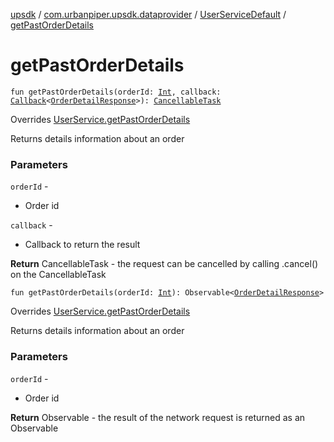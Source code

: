 [upsdk](../../index.md) / [com.urbanpiper.upsdk.dataprovider](../index.md) / [UserServiceDefault](index.md) / [getPastOrderDetails](./get-past-order-details.md)

# getPastOrderDetails

`fun getPastOrderDetails(orderId: `[`Int`](https://kotlinlang.org/api/latest/jvm/stdlib/kotlin/-int/index.html)`, callback: `[`Callback`](../-callback/index.md)`<`[`OrderDetailResponse`](../../com.urbanpiper.upsdk.model.networkresponse/-order-detail-response/index.md)`>): `[`CancellableTask`](../-cancellable-task/index.md)

Overrides [UserService.getPastOrderDetails](../-user-service/get-past-order-details.md)

Returns details information about an order

### Parameters

`orderId` -
* Order id

`callback` -
* Callback to return the result

**Return**
CancellableTask - the request can be cancelled by calling .cancel() on the CancellableTask

`fun getPastOrderDetails(orderId: `[`Int`](https://kotlinlang.org/api/latest/jvm/stdlib/kotlin/-int/index.html)`): Observable<`[`OrderDetailResponse`](../../com.urbanpiper.upsdk.model.networkresponse/-order-detail-response/index.md)`>`

Overrides [UserService.getPastOrderDetails](../-user-service/get-past-order-details.md)

Returns details information about an order

### Parameters

`orderId` -
* Order id

**Return**
Observable - the result of the network request is returned as an Observable

